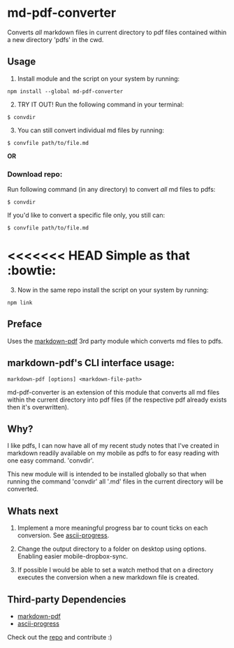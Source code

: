 # md-pdf-converter

Converts _all_ markdown files in current directory to pdf files contained within a new directory 'pdfs' in the cwd.

## Usage

1) Install module and the script on your system by running:
```
npm install --global md-pdf-converter
```

2) TRY IT OUT! Run the following command in your terminal:
```
$ convdir
```

3) You can still convert individual md files by running:
```
$ convfile path/to/file.md
```

**OR**

### Download repo:

Run following command (in any directory) to convert *all* md files to pdfs:
```
$ convdir
```

If you'd like to convert a specific file only, you still can:
```
$ convfile path/to/file.md
```

<<<<<<< HEAD
Simple as that :bowtie:
=======
3) Now in the same repo install the script on your system by running:
```
npm link
```

## Preface

Uses the [markdown-pdf](https://www.npmjs.com/package/markdown-pdf) 3rd party module which converts md files to pdfs.

## markdown-pdf's CLI interface usage:
```
markdown-pdf [options] <markdown-file-path>
```

md-pdf-converter is an extension of this module that converts all md files within the current directory into pdf files (if the respective pdf already exists then it's overwritten).

## Why?

I like pdfs, I can now have all of my recent study notes that I've created in markdown readily available on my mobile as pdfs to for easy reading with one easy command. 'convdir'.

This new module will is intended to be installed globally so that when running the command 'convdir' all '.md' files in the current directory will be converted.

## Whats next

1) Implement a more meaningful progress bar to count ticks on each conversion. See [ascii-progress](https://github.com/bubkoo/ascii-progress).

2) Change the output directory to a folder on desktop using options. Enabling easier mobile-dropbox-sync.

3) If possible I would be able to set a watch method that on a directory executes the conversion when a new markdown file is created.

## Third-party Dependencies

- [markdown-pdf](https://www.npmjs.com/package/markdown-pdf)
- [ascii-progress](https://github.com/bubkoo/ascii-progress)

Check out the [repo](https://github.com/SavageWilliam/md-pdf-converter) and contribute :)
